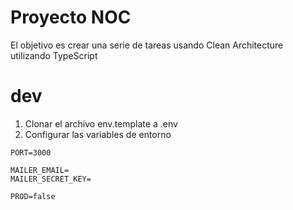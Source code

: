 # Proyecto NOC

El objetivo es crear una serie de tareas usando Clean Architecture utilizando TypeScript

# dev

1. Clonar el archivo env.template a .env
2. Configurar las variables de entorno

```
PORT=3000

MAILER_EMAIL=
MAILER_SECRET_KEY=

PROD=false

```
